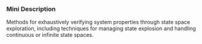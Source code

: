 ### Mini Description

Methods for exhaustively verifying system properties through state space exploration, including techniques for managing state explosion and handling continuous or infinite state spaces.
